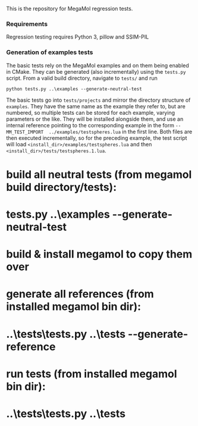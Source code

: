 This is the repository for MegaMol regression tests.

### Requirements
Regression testing requires Python 3, pillow and SSIM-PIL

### Generation of examples tests
The basic tests rely on the MegaMol examples and on them being enabled in CMake. They can be generated (also incrementally) using the ``tests.py`` script. From a valid build directory, navigate to ``tests/`` and run
```
python tests.py ..\examples --generate-neutral-test
```
The basic tests go into ``tests/projects`` and mirror the directory structure of ``examples``. They have the same name as the example they refer to, but are numbered, so multiple tests can be stored for each example, varying parameters or the like. They will be installed alongside them, and use an internal reference pointing to the corresponding example in the form ``--MM_TEST_IMPORT  ../examples/testspheres.lua`` in the first line. Both files are then executed incrementally, so for the preceding example, the test script will load ``<install_dir>/examples/testspheres.lua`` and then ``<install_dir>/tests/testspheres.1.lua``.



# build all neutral tests (from megamol build directory/tests):
# tests.py ..\examples --generate-neutral-test
# build & install megamol to copy them over
# generate all references (from installed megamol bin dir):
# ..\tests\tests.py ..\tests --generate-reference
# run tests (from installed megamol bin dir):
# ..\tests\tests.py ..\tests